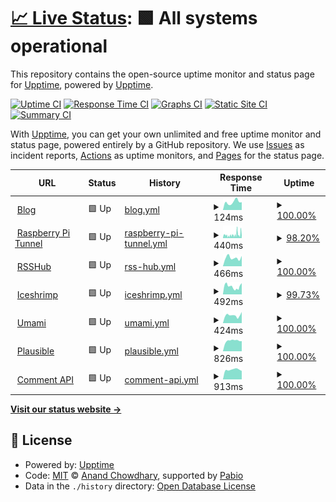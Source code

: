 # [📈 Live Status](https://status.l3zc.com): <!--live status--> **🟩 All systems operational**

This repository contains the open-source uptime monitor and status page for [Upptime](https://upptime.js.org), powered by [Upptime](https://github.com/upptime/upptime).

[![Uptime CI](https://github.com/powerfullz/upptime/workflows/Uptime%20CI/badge.svg)](https://github.com/powerfullz/upptime/actions?query=workflow%3A%22Uptime+CI%22)
[![Response Time CI](https://github.com/powerfullz/upptime/workflows/Response%20Time%20CI/badge.svg)](https://github.com/powerfullz/upptime/actions?query=workflow%3A%22Response+Time+CI%22)
[![Graphs CI](https://github.com/powerfullz/upptime/workflows/Graphs%20CI/badge.svg)](https://github.com/powerfullz/upptime/actions?query=workflow%3A%22Graphs+CI%22)
[![Static Site CI](https://github.com/powerfullz/upptime/workflows/Static%20Site%20CI/badge.svg)](https://github.com/powerfullz/upptime/actions?query=workflow%3A%22Static+Site+CI%22)
[![Summary CI](https://github.com/powerfullz/upptime/workflows/Summary%20CI/badge.svg)](https://github.com/powerfullz/upptime/actions?query=workflow%3A%22Summary+CI%22)

With [Upptime](https://upptime.js.org), you can get your own unlimited and free uptime monitor and status page, powered entirely by a GitHub repository. We use [Issues](https://github.com/upptime/upptime/issues) as incident reports, [Actions](https://github.com/powerfullz/upptime/actions) as uptime monitors, and [Pages](https://status.l3zc.com) for the status page.

<!--start: status pages-->
<!-- This summary is generated by Upptime (https://github.com/upptime/upptime) -->
<!-- Do not edit this manually, your changes will be overwritten -->
<!-- prettier-ignore -->
| URL | Status | History | Response Time | Uptime |
| --- | ------ | ------- | ------------- | ------ |
| <img alt="" src="https://icons.duckduckgo.com/ip3/blog.l3zc.com.ico" height="13"> [Blog](https://blog.l3zc.com) | 🟩 Up | [blog.yml](https://github.com/powerfullz/upptime/commits/HEAD/history/blog.yml) | <details><summary><img alt="Response time graph" src="./graphs/blog/response-time-week.png" height="20"> 124ms</summary><br><a href="https://status.l3zc.com/history/blog"><img alt="Response time 162" src="https://img.shields.io/endpoint?url=https%3A%2F%2Fraw.githubusercontent.com%2Fpowerfullz%2Fupptime%2FHEAD%2Fapi%2Fblog%2Fresponse-time.json"></a><br><a href="https://status.l3zc.com/history/blog"><img alt="24-hour response time 121" src="https://img.shields.io/endpoint?url=https%3A%2F%2Fraw.githubusercontent.com%2Fpowerfullz%2Fupptime%2FHEAD%2Fapi%2Fblog%2Fresponse-time-day.json"></a><br><a href="https://status.l3zc.com/history/blog"><img alt="7-day response time 124" src="https://img.shields.io/endpoint?url=https%3A%2F%2Fraw.githubusercontent.com%2Fpowerfullz%2Fupptime%2FHEAD%2Fapi%2Fblog%2Fresponse-time-week.json"></a><br><a href="https://status.l3zc.com/history/blog"><img alt="30-day response time 163" src="https://img.shields.io/endpoint?url=https%3A%2F%2Fraw.githubusercontent.com%2Fpowerfullz%2Fupptime%2FHEAD%2Fapi%2Fblog%2Fresponse-time-month.json"></a><br><a href="https://status.l3zc.com/history/blog"><img alt="1-year response time 162" src="https://img.shields.io/endpoint?url=https%3A%2F%2Fraw.githubusercontent.com%2Fpowerfullz%2Fupptime%2FHEAD%2Fapi%2Fblog%2Fresponse-time-year.json"></a></details> | <details><summary><a href="https://status.l3zc.com/history/blog">100.00%</a></summary><a href="https://status.l3zc.com/history/blog"><img alt="All-time uptime 100.00%" src="https://img.shields.io/endpoint?url=https%3A%2F%2Fraw.githubusercontent.com%2Fpowerfullz%2Fupptime%2FHEAD%2Fapi%2Fblog%2Fuptime.json"></a><br><a href="https://status.l3zc.com/history/blog"><img alt="24-hour uptime 100.00%" src="https://img.shields.io/endpoint?url=https%3A%2F%2Fraw.githubusercontent.com%2Fpowerfullz%2Fupptime%2FHEAD%2Fapi%2Fblog%2Fuptime-day.json"></a><br><a href="https://status.l3zc.com/history/blog"><img alt="7-day uptime 100.00%" src="https://img.shields.io/endpoint?url=https%3A%2F%2Fraw.githubusercontent.com%2Fpowerfullz%2Fupptime%2FHEAD%2Fapi%2Fblog%2Fuptime-week.json"></a><br><a href="https://status.l3zc.com/history/blog"><img alt="30-day uptime 100.00%" src="https://img.shields.io/endpoint?url=https%3A%2F%2Fraw.githubusercontent.com%2Fpowerfullz%2Fupptime%2FHEAD%2Fapi%2Fblog%2Fuptime-month.json"></a><br><a href="https://status.l3zc.com/history/blog"><img alt="1-year uptime 100.00%" src="https://img.shields.io/endpoint?url=https%3A%2F%2Fraw.githubusercontent.com%2Fpowerfullz%2Fupptime%2FHEAD%2Fapi%2Fblog%2Fuptime-year.json"></a></details>
| <img alt="" src="https://icons.duckduckgo.com/ip3/rpiblog.l3zc.com.ico" height="13"> [Raspberry Pi Tunnel](https://rpiblog.l3zc.com) | 🟩 Up | [raspberry-pi-tunnel.yml](https://github.com/powerfullz/upptime/commits/HEAD/history/raspberry-pi-tunnel.yml) | <details><summary><img alt="Response time graph" src="./graphs/raspberry-pi-tunnel/response-time-week.png" height="20"> 440ms</summary><br><a href="https://status.l3zc.com/history/raspberry-pi-tunnel"><img alt="Response time 443" src="https://img.shields.io/endpoint?url=https%3A%2F%2Fraw.githubusercontent.com%2Fpowerfullz%2Fupptime%2FHEAD%2Fapi%2Fraspberry-pi-tunnel%2Fresponse-time.json"></a><br><a href="https://status.l3zc.com/history/raspberry-pi-tunnel"><img alt="24-hour response time 375" src="https://img.shields.io/endpoint?url=https%3A%2F%2Fraw.githubusercontent.com%2Fpowerfullz%2Fupptime%2FHEAD%2Fapi%2Fraspberry-pi-tunnel%2Fresponse-time-day.json"></a><br><a href="https://status.l3zc.com/history/raspberry-pi-tunnel"><img alt="7-day response time 440" src="https://img.shields.io/endpoint?url=https%3A%2F%2Fraw.githubusercontent.com%2Fpowerfullz%2Fupptime%2FHEAD%2Fapi%2Fraspberry-pi-tunnel%2Fresponse-time-week.json"></a><br><a href="https://status.l3zc.com/history/raspberry-pi-tunnel"><img alt="30-day response time 440" src="https://img.shields.io/endpoint?url=https%3A%2F%2Fraw.githubusercontent.com%2Fpowerfullz%2Fupptime%2FHEAD%2Fapi%2Fraspberry-pi-tunnel%2Fresponse-time-month.json"></a><br><a href="https://status.l3zc.com/history/raspberry-pi-tunnel"><img alt="1-year response time 443" src="https://img.shields.io/endpoint?url=https%3A%2F%2Fraw.githubusercontent.com%2Fpowerfullz%2Fupptime%2FHEAD%2Fapi%2Fraspberry-pi-tunnel%2Fresponse-time-year.json"></a></details> | <details><summary><a href="https://status.l3zc.com/history/raspberry-pi-tunnel">98.20%</a></summary><a href="https://status.l3zc.com/history/raspberry-pi-tunnel"><img alt="All-time uptime 96.52%" src="https://img.shields.io/endpoint?url=https%3A%2F%2Fraw.githubusercontent.com%2Fpowerfullz%2Fupptime%2FHEAD%2Fapi%2Fraspberry-pi-tunnel%2Fuptime.json"></a><br><a href="https://status.l3zc.com/history/raspberry-pi-tunnel"><img alt="24-hour uptime 93.24%" src="https://img.shields.io/endpoint?url=https%3A%2F%2Fraw.githubusercontent.com%2Fpowerfullz%2Fupptime%2FHEAD%2Fapi%2Fraspberry-pi-tunnel%2Fuptime-day.json"></a><br><a href="https://status.l3zc.com/history/raspberry-pi-tunnel"><img alt="7-day uptime 98.20%" src="https://img.shields.io/endpoint?url=https%3A%2F%2Fraw.githubusercontent.com%2Fpowerfullz%2Fupptime%2FHEAD%2Fapi%2Fraspberry-pi-tunnel%2Fuptime-week.json"></a><br><a href="https://status.l3zc.com/history/raspberry-pi-tunnel"><img alt="30-day uptime 93.63%" src="https://img.shields.io/endpoint?url=https%3A%2F%2Fraw.githubusercontent.com%2Fpowerfullz%2Fupptime%2FHEAD%2Fapi%2Fraspberry-pi-tunnel%2Fuptime-month.json"></a><br><a href="https://status.l3zc.com/history/raspberry-pi-tunnel"><img alt="1-year uptime 96.52%" src="https://img.shields.io/endpoint?url=https%3A%2F%2Fraw.githubusercontent.com%2Fpowerfullz%2Fupptime%2FHEAD%2Fapi%2Fraspberry-pi-tunnel%2Fuptime-year.json"></a></details>
| <img alt="" src="https://icons.duckduckgo.com/ip3/rsshub.l3zc.com.ico" height="13"> [RSSHub](https://rsshub.l3zc.com) | 🟩 Up | [rss-hub.yml](https://github.com/powerfullz/upptime/commits/HEAD/history/rss-hub.yml) | <details><summary><img alt="Response time graph" src="./graphs/rss-hub/response-time-week.png" height="20"> 466ms</summary><br><a href="https://status.l3zc.com/history/rss-hub"><img alt="Response time 447" src="https://img.shields.io/endpoint?url=https%3A%2F%2Fraw.githubusercontent.com%2Fpowerfullz%2Fupptime%2FHEAD%2Fapi%2Frss-hub%2Fresponse-time.json"></a><br><a href="https://status.l3zc.com/history/rss-hub"><img alt="24-hour response time 567" src="https://img.shields.io/endpoint?url=https%3A%2F%2Fraw.githubusercontent.com%2Fpowerfullz%2Fupptime%2FHEAD%2Fapi%2Frss-hub%2Fresponse-time-day.json"></a><br><a href="https://status.l3zc.com/history/rss-hub"><img alt="7-day response time 466" src="https://img.shields.io/endpoint?url=https%3A%2F%2Fraw.githubusercontent.com%2Fpowerfullz%2Fupptime%2FHEAD%2Fapi%2Frss-hub%2Fresponse-time-week.json"></a><br><a href="https://status.l3zc.com/history/rss-hub"><img alt="30-day response time 486" src="https://img.shields.io/endpoint?url=https%3A%2F%2Fraw.githubusercontent.com%2Fpowerfullz%2Fupptime%2FHEAD%2Fapi%2Frss-hub%2Fresponse-time-month.json"></a><br><a href="https://status.l3zc.com/history/rss-hub"><img alt="1-year response time 447" src="https://img.shields.io/endpoint?url=https%3A%2F%2Fraw.githubusercontent.com%2Fpowerfullz%2Fupptime%2FHEAD%2Fapi%2Frss-hub%2Fresponse-time-year.json"></a></details> | <details><summary><a href="https://status.l3zc.com/history/rss-hub">100.00%</a></summary><a href="https://status.l3zc.com/history/rss-hub"><img alt="All-time uptime 99.19%" src="https://img.shields.io/endpoint?url=https%3A%2F%2Fraw.githubusercontent.com%2Fpowerfullz%2Fupptime%2FHEAD%2Fapi%2Frss-hub%2Fuptime.json"></a><br><a href="https://status.l3zc.com/history/rss-hub"><img alt="24-hour uptime 100.00%" src="https://img.shields.io/endpoint?url=https%3A%2F%2Fraw.githubusercontent.com%2Fpowerfullz%2Fupptime%2FHEAD%2Fapi%2Frss-hub%2Fuptime-day.json"></a><br><a href="https://status.l3zc.com/history/rss-hub"><img alt="7-day uptime 100.00%" src="https://img.shields.io/endpoint?url=https%3A%2F%2Fraw.githubusercontent.com%2Fpowerfullz%2Fupptime%2FHEAD%2Fapi%2Frss-hub%2Fuptime-week.json"></a><br><a href="https://status.l3zc.com/history/rss-hub"><img alt="30-day uptime 100.00%" src="https://img.shields.io/endpoint?url=https%3A%2F%2Fraw.githubusercontent.com%2Fpowerfullz%2Fupptime%2FHEAD%2Fapi%2Frss-hub%2Fuptime-month.json"></a><br><a href="https://status.l3zc.com/history/rss-hub"><img alt="1-year uptime 99.19%" src="https://img.shields.io/endpoint?url=https%3A%2F%2Fraw.githubusercontent.com%2Fpowerfullz%2Fupptime%2FHEAD%2Fapi%2Frss-hub%2Fuptime-year.json"></a></details>
| <img alt="" src="https://icons.duckduckgo.com/ip3/social.l3zc.com.ico" height="13"> [Iceshrimp](https://social.l3zc.com) | 🟩 Up | [iceshrimp.yml](https://github.com/powerfullz/upptime/commits/HEAD/history/iceshrimp.yml) | <details><summary><img alt="Response time graph" src="./graphs/iceshrimp/response-time-week.png" height="20"> 492ms</summary><br><a href="https://status.l3zc.com/history/iceshrimp"><img alt="Response time 485" src="https://img.shields.io/endpoint?url=https%3A%2F%2Fraw.githubusercontent.com%2Fpowerfullz%2Fupptime%2FHEAD%2Fapi%2Ficeshrimp%2Fresponse-time.json"></a><br><a href="https://status.l3zc.com/history/iceshrimp"><img alt="24-hour response time 710" src="https://img.shields.io/endpoint?url=https%3A%2F%2Fraw.githubusercontent.com%2Fpowerfullz%2Fupptime%2FHEAD%2Fapi%2Ficeshrimp%2Fresponse-time-day.json"></a><br><a href="https://status.l3zc.com/history/iceshrimp"><img alt="7-day response time 492" src="https://img.shields.io/endpoint?url=https%3A%2F%2Fraw.githubusercontent.com%2Fpowerfullz%2Fupptime%2FHEAD%2Fapi%2Ficeshrimp%2Fresponse-time-week.json"></a><br><a href="https://status.l3zc.com/history/iceshrimp"><img alt="30-day response time 571" src="https://img.shields.io/endpoint?url=https%3A%2F%2Fraw.githubusercontent.com%2Fpowerfullz%2Fupptime%2FHEAD%2Fapi%2Ficeshrimp%2Fresponse-time-month.json"></a><br><a href="https://status.l3zc.com/history/iceshrimp"><img alt="1-year response time 485" src="https://img.shields.io/endpoint?url=https%3A%2F%2Fraw.githubusercontent.com%2Fpowerfullz%2Fupptime%2FHEAD%2Fapi%2Ficeshrimp%2Fresponse-time-year.json"></a></details> | <details><summary><a href="https://status.l3zc.com/history/iceshrimp">99.73%</a></summary><a href="https://status.l3zc.com/history/iceshrimp"><img alt="All-time uptime 99.77%" src="https://img.shields.io/endpoint?url=https%3A%2F%2Fraw.githubusercontent.com%2Fpowerfullz%2Fupptime%2FHEAD%2Fapi%2Ficeshrimp%2Fuptime.json"></a><br><a href="https://status.l3zc.com/history/iceshrimp"><img alt="24-hour uptime 100.00%" src="https://img.shields.io/endpoint?url=https%3A%2F%2Fraw.githubusercontent.com%2Fpowerfullz%2Fupptime%2FHEAD%2Fapi%2Ficeshrimp%2Fuptime-day.json"></a><br><a href="https://status.l3zc.com/history/iceshrimp"><img alt="7-day uptime 99.73%" src="https://img.shields.io/endpoint?url=https%3A%2F%2Fraw.githubusercontent.com%2Fpowerfullz%2Fupptime%2FHEAD%2Fapi%2Ficeshrimp%2Fuptime-week.json"></a><br><a href="https://status.l3zc.com/history/iceshrimp"><img alt="30-day uptime 99.82%" src="https://img.shields.io/endpoint?url=https%3A%2F%2Fraw.githubusercontent.com%2Fpowerfullz%2Fupptime%2FHEAD%2Fapi%2Ficeshrimp%2Fuptime-month.json"></a><br><a href="https://status.l3zc.com/history/iceshrimp"><img alt="1-year uptime 99.77%" src="https://img.shields.io/endpoint?url=https%3A%2F%2Fraw.githubusercontent.com%2Fpowerfullz%2Fupptime%2FHEAD%2Fapi%2Ficeshrimp%2Fuptime-year.json"></a></details>
| <img alt="" src="https://icons.duckduckgo.com/ip3/analytics.l3zc.com.ico" height="13"> [Umami](https://analytics.l3zc.com) | 🟩 Up | [umami.yml](https://github.com/powerfullz/upptime/commits/HEAD/history/umami.yml) | <details><summary><img alt="Response time graph" src="./graphs/umami/response-time-week.png" height="20"> 424ms</summary><br><a href="https://status.l3zc.com/history/umami"><img alt="Response time 389" src="https://img.shields.io/endpoint?url=https%3A%2F%2Fraw.githubusercontent.com%2Fpowerfullz%2Fupptime%2FHEAD%2Fapi%2Fumami%2Fresponse-time.json"></a><br><a href="https://status.l3zc.com/history/umami"><img alt="24-hour response time 614" src="https://img.shields.io/endpoint?url=https%3A%2F%2Fraw.githubusercontent.com%2Fpowerfullz%2Fupptime%2FHEAD%2Fapi%2Fumami%2Fresponse-time-day.json"></a><br><a href="https://status.l3zc.com/history/umami"><img alt="7-day response time 424" src="https://img.shields.io/endpoint?url=https%3A%2F%2Fraw.githubusercontent.com%2Fpowerfullz%2Fupptime%2FHEAD%2Fapi%2Fumami%2Fresponse-time-week.json"></a><br><a href="https://status.l3zc.com/history/umami"><img alt="30-day response time 454" src="https://img.shields.io/endpoint?url=https%3A%2F%2Fraw.githubusercontent.com%2Fpowerfullz%2Fupptime%2FHEAD%2Fapi%2Fumami%2Fresponse-time-month.json"></a><br><a href="https://status.l3zc.com/history/umami"><img alt="1-year response time 389" src="https://img.shields.io/endpoint?url=https%3A%2F%2Fraw.githubusercontent.com%2Fpowerfullz%2Fupptime%2FHEAD%2Fapi%2Fumami%2Fresponse-time-year.json"></a></details> | <details><summary><a href="https://status.l3zc.com/history/umami">100.00%</a></summary><a href="https://status.l3zc.com/history/umami"><img alt="All-time uptime 99.95%" src="https://img.shields.io/endpoint?url=https%3A%2F%2Fraw.githubusercontent.com%2Fpowerfullz%2Fupptime%2FHEAD%2Fapi%2Fumami%2Fuptime.json"></a><br><a href="https://status.l3zc.com/history/umami"><img alt="24-hour uptime 100.00%" src="https://img.shields.io/endpoint?url=https%3A%2F%2Fraw.githubusercontent.com%2Fpowerfullz%2Fupptime%2FHEAD%2Fapi%2Fumami%2Fuptime-day.json"></a><br><a href="https://status.l3zc.com/history/umami"><img alt="7-day uptime 100.00%" src="https://img.shields.io/endpoint?url=https%3A%2F%2Fraw.githubusercontent.com%2Fpowerfullz%2Fupptime%2FHEAD%2Fapi%2Fumami%2Fuptime-week.json"></a><br><a href="https://status.l3zc.com/history/umami"><img alt="30-day uptime 100.00%" src="https://img.shields.io/endpoint?url=https%3A%2F%2Fraw.githubusercontent.com%2Fpowerfullz%2Fupptime%2FHEAD%2Fapi%2Fumami%2Fuptime-month.json"></a><br><a href="https://status.l3zc.com/history/umami"><img alt="1-year uptime 99.95%" src="https://img.shields.io/endpoint?url=https%3A%2F%2Fraw.githubusercontent.com%2Fpowerfullz%2Fupptime%2FHEAD%2Fapi%2Fumami%2Fuptime-year.json"></a></details>
| <img alt="" src="https://icons.duckduckgo.com/ip3/analytics.nightcity.pub.ico" height="13"> [Plausible](https://analytics.nightcity.pub) | 🟩 Up | [plausible.yml](https://github.com/powerfullz/upptime/commits/HEAD/history/plausible.yml) | <details><summary><img alt="Response time graph" src="./graphs/plausible/response-time-week.png" height="20"> 826ms</summary><br><a href="https://status.l3zc.com/history/plausible"><img alt="Response time 881" src="https://img.shields.io/endpoint?url=https%3A%2F%2Fraw.githubusercontent.com%2Fpowerfullz%2Fupptime%2FHEAD%2Fapi%2Fplausible%2Fresponse-time.json"></a><br><a href="https://status.l3zc.com/history/plausible"><img alt="24-hour response time 794" src="https://img.shields.io/endpoint?url=https%3A%2F%2Fraw.githubusercontent.com%2Fpowerfullz%2Fupptime%2FHEAD%2Fapi%2Fplausible%2Fresponse-time-day.json"></a><br><a href="https://status.l3zc.com/history/plausible"><img alt="7-day response time 826" src="https://img.shields.io/endpoint?url=https%3A%2F%2Fraw.githubusercontent.com%2Fpowerfullz%2Fupptime%2FHEAD%2Fapi%2Fplausible%2Fresponse-time-week.json"></a><br><a href="https://status.l3zc.com/history/plausible"><img alt="30-day response time 847" src="https://img.shields.io/endpoint?url=https%3A%2F%2Fraw.githubusercontent.com%2Fpowerfullz%2Fupptime%2FHEAD%2Fapi%2Fplausible%2Fresponse-time-month.json"></a><br><a href="https://status.l3zc.com/history/plausible"><img alt="1-year response time 881" src="https://img.shields.io/endpoint?url=https%3A%2F%2Fraw.githubusercontent.com%2Fpowerfullz%2Fupptime%2FHEAD%2Fapi%2Fplausible%2Fresponse-time-year.json"></a></details> | <details><summary><a href="https://status.l3zc.com/history/plausible">100.00%</a></summary><a href="https://status.l3zc.com/history/plausible"><img alt="All-time uptime 99.96%" src="https://img.shields.io/endpoint?url=https%3A%2F%2Fraw.githubusercontent.com%2Fpowerfullz%2Fupptime%2FHEAD%2Fapi%2Fplausible%2Fuptime.json"></a><br><a href="https://status.l3zc.com/history/plausible"><img alt="24-hour uptime 100.00%" src="https://img.shields.io/endpoint?url=https%3A%2F%2Fraw.githubusercontent.com%2Fpowerfullz%2Fupptime%2FHEAD%2Fapi%2Fplausible%2Fuptime-day.json"></a><br><a href="https://status.l3zc.com/history/plausible"><img alt="7-day uptime 100.00%" src="https://img.shields.io/endpoint?url=https%3A%2F%2Fraw.githubusercontent.com%2Fpowerfullz%2Fupptime%2FHEAD%2Fapi%2Fplausible%2Fuptime-week.json"></a><br><a href="https://status.l3zc.com/history/plausible"><img alt="30-day uptime 99.92%" src="https://img.shields.io/endpoint?url=https%3A%2F%2Fraw.githubusercontent.com%2Fpowerfullz%2Fupptime%2FHEAD%2Fapi%2Fplausible%2Fuptime-month.json"></a><br><a href="https://status.l3zc.com/history/plausible"><img alt="1-year uptime 99.96%" src="https://img.shields.io/endpoint?url=https%3A%2F%2Fraw.githubusercontent.com%2Fpowerfullz%2Fupptime%2FHEAD%2Fapi%2Fplausible%2Fuptime-year.json"></a></details>
| <img alt="" src="https://icons.duckduckgo.com/ip3/commentapi.nightcity.pub.ico" height="13"> [Comment API](https://commentapi.nightcity.pub) | 🟩 Up | [comment-api.yml](https://github.com/powerfullz/upptime/commits/HEAD/history/comment-api.yml) | <details><summary><img alt="Response time graph" src="./graphs/comment-api/response-time-week.png" height="20"> 913ms</summary><br><a href="https://status.l3zc.com/history/comment-api"><img alt="Response time 912" src="https://img.shields.io/endpoint?url=https%3A%2F%2Fraw.githubusercontent.com%2Fpowerfullz%2Fupptime%2FHEAD%2Fapi%2Fcomment-api%2Fresponse-time.json"></a><br><a href="https://status.l3zc.com/history/comment-api"><img alt="24-hour response time 795" src="https://img.shields.io/endpoint?url=https%3A%2F%2Fraw.githubusercontent.com%2Fpowerfullz%2Fupptime%2FHEAD%2Fapi%2Fcomment-api%2Fresponse-time-day.json"></a><br><a href="https://status.l3zc.com/history/comment-api"><img alt="7-day response time 913" src="https://img.shields.io/endpoint?url=https%3A%2F%2Fraw.githubusercontent.com%2Fpowerfullz%2Fupptime%2FHEAD%2Fapi%2Fcomment-api%2Fresponse-time-week.json"></a><br><a href="https://status.l3zc.com/history/comment-api"><img alt="30-day response time 892" src="https://img.shields.io/endpoint?url=https%3A%2F%2Fraw.githubusercontent.com%2Fpowerfullz%2Fupptime%2FHEAD%2Fapi%2Fcomment-api%2Fresponse-time-month.json"></a><br><a href="https://status.l3zc.com/history/comment-api"><img alt="1-year response time 912" src="https://img.shields.io/endpoint?url=https%3A%2F%2Fraw.githubusercontent.com%2Fpowerfullz%2Fupptime%2FHEAD%2Fapi%2Fcomment-api%2Fresponse-time-year.json"></a></details> | <details><summary><a href="https://status.l3zc.com/history/comment-api">100.00%</a></summary><a href="https://status.l3zc.com/history/comment-api"><img alt="All-time uptime 99.96%" src="https://img.shields.io/endpoint?url=https%3A%2F%2Fraw.githubusercontent.com%2Fpowerfullz%2Fupptime%2FHEAD%2Fapi%2Fcomment-api%2Fuptime.json"></a><br><a href="https://status.l3zc.com/history/comment-api"><img alt="24-hour uptime 100.00%" src="https://img.shields.io/endpoint?url=https%3A%2F%2Fraw.githubusercontent.com%2Fpowerfullz%2Fupptime%2FHEAD%2Fapi%2Fcomment-api%2Fuptime-day.json"></a><br><a href="https://status.l3zc.com/history/comment-api"><img alt="7-day uptime 100.00%" src="https://img.shields.io/endpoint?url=https%3A%2F%2Fraw.githubusercontent.com%2Fpowerfullz%2Fupptime%2FHEAD%2Fapi%2Fcomment-api%2Fuptime-week.json"></a><br><a href="https://status.l3zc.com/history/comment-api"><img alt="30-day uptime 99.92%" src="https://img.shields.io/endpoint?url=https%3A%2F%2Fraw.githubusercontent.com%2Fpowerfullz%2Fupptime%2FHEAD%2Fapi%2Fcomment-api%2Fuptime-month.json"></a><br><a href="https://status.l3zc.com/history/comment-api"><img alt="1-year uptime 99.96%" src="https://img.shields.io/endpoint?url=https%3A%2F%2Fraw.githubusercontent.com%2Fpowerfullz%2Fupptime%2FHEAD%2Fapi%2Fcomment-api%2Fuptime-year.json"></a></details>

<!--end: status pages-->

[**Visit our status website →**](https://status.l3zc.com)

## 📄 License

- Powered by: [Upptime](https://github.com/upptime/upptime)
- Code: [MIT](./LICENSE) © [Anand Chowdhary](https://anandchowdhary.com), supported by [Pabio](https://pabio.com)
- Data in the `./history` directory: [Open Database License](https://opendatacommons.org/licenses/odbl/1-0/)
